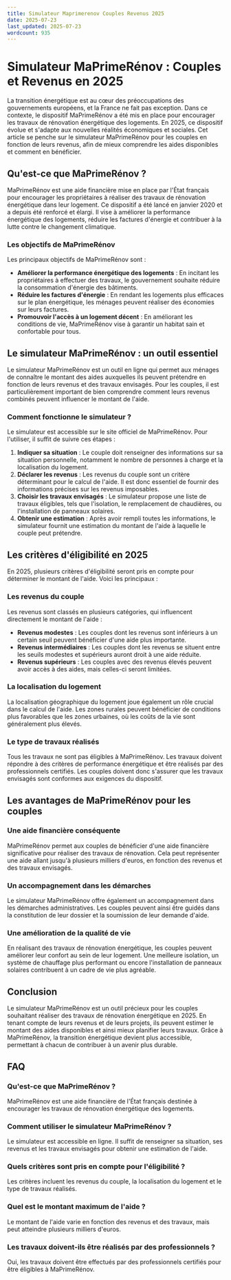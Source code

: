 ```yaml
---
title: Simulateur Maprimerenov Couples Revenus 2025
date: 2025-07-23
last_updated: 2025-07-23
wordcount: 935
---
```


# Simulateur MaPrimeRénov : Couples et Revenus en 2025

La transition énergétique est au cœur des préoccupations des gouvernements européens, et la France ne fait pas exception. Dans ce contexte, le dispositif MaPrimeRénov a été mis en place pour encourager les travaux de rénovation énergétique des logements. En 2025, ce dispositif évolue et s'adapte aux nouvelles réalités économiques et sociales. Cet article se penche sur le simulateur MaPrimeRénov pour les couples en fonction de leurs revenus, afin de mieux comprendre les aides disponibles et comment en bénéficier.

## Qu'est-ce que MaPrimeRénov ?

MaPrimeRénov est une aide financière mise en place par l'État français pour encourager les propriétaires à réaliser des travaux de rénovation énergétique dans leur logement. Ce dispositif a été lancé en janvier 2020 et a depuis été renforcé et élargi. Il vise à améliorer la performance énergétique des logements, réduire les factures d'énergie et contribuer à la lutte contre le changement climatique.

### Les objectifs de MaPrimeRénov

Les principaux objectifs de MaPrimeRénov sont :

- **Améliorer la performance énergétique des logements** : En incitant les propriétaires à effectuer des travaux, le gouvernement souhaite réduire la consommation d'énergie des bâtiments.
- **Réduire les factures d'énergie** : En rendant les logements plus efficaces sur le plan énergétique, les ménages peuvent réaliser des économies sur leurs factures.
- **Promouvoir l'accès à un logement décent** : En améliorant les conditions de vie, MaPrimeRénov vise à garantir un habitat sain et confortable pour tous.

## Le simulateur MaPrimeRénov : un outil essentiel

Le simulateur MaPrimeRénov est un outil en ligne qui permet aux ménages de connaître le montant des aides auxquelles ils peuvent prétendre en fonction de leurs revenus et des travaux envisagés. Pour les couples, il est particulièrement important de bien comprendre comment leurs revenus combinés peuvent influencer le montant de l'aide.

### Comment fonctionne le simulateur ?

Le simulateur est accessible sur le site officiel de MaPrimeRénov. Pour l'utiliser, il suffit de suivre ces étapes :

1. **Indiquer sa situation** : Le couple doit renseigner des informations sur sa situation personnelle, notamment le nombre de personnes à charge et la localisation du logement.
2. **Déclarer les revenus** : Les revenus du couple sont un critère déterminant pour le calcul de l'aide. Il est donc essentiel de fournir des informations précises sur les revenus imposables.
3. **Choisir les travaux envisagés** : Le simulateur propose une liste de travaux éligibles, tels que l'isolation, le remplacement de chaudières, ou l'installation de panneaux solaires.
4. **Obtenir une estimation** : Après avoir rempli toutes les informations, le simulateur fournit une estimation du montant de l'aide à laquelle le couple peut prétendre.

## Les critères d'éligibilité en 2025

En 2025, plusieurs critères d'éligibilité seront pris en compte pour déterminer le montant de l'aide. Voici les principaux :

### Les revenus du couple

Les revenus sont classés en plusieurs catégories, qui influencent directement le montant de l'aide :

- **Revenus modestes** : Les couples dont les revenus sont inférieurs à un certain seuil peuvent bénéficier d'une aide plus importante.
- **Revenus intermédiaires** : Les couples dont les revenus se situent entre les seuils modestes et supérieurs auront droit à une aide réduite.
- **Revenus supérieurs** : Les couples avec des revenus élevés peuvent avoir accès à des aides, mais celles-ci seront limitées.

### La localisation du logement

La localisation géographique du logement joue également un rôle crucial dans le calcul de l'aide. Les zones rurales peuvent bénéficier de conditions plus favorables que les zones urbaines, où les coûts de la vie sont généralement plus élevés.

### Le type de travaux réalisés

Tous les travaux ne sont pas éligibles à MaPrimeRénov. Les travaux doivent répondre à des critères de performance énergétique et être réalisés par des professionnels certifiés. Les couples doivent donc s'assurer que les travaux envisagés sont conformes aux exigences du dispositif.

## Les avantages de MaPrimeRénov pour les couples

### Une aide financière conséquente

MaPrimeRénov permet aux couples de bénéficier d'une aide financière significative pour réaliser des travaux de rénovation. Cela peut représenter une aide allant jusqu'à plusieurs milliers d'euros, en fonction des revenus et des travaux envisagés.

### Un accompagnement dans les démarches

Le simulateur MaPrimeRénov offre également un accompagnement dans les démarches administratives. Les couples peuvent ainsi être guidés dans la constitution de leur dossier et la soumission de leur demande d'aide.

### Une amélioration de la qualité de vie

En réalisant des travaux de rénovation énergétique, les couples peuvent améliorer leur confort au sein de leur logement. Une meilleure isolation, un système de chauffage plus performant ou encore l'installation de panneaux solaires contribuent à un cadre de vie plus agréable.

## Conclusion

Le simulateur MaPrimeRénov est un outil précieux pour les couples souhaitant réaliser des travaux de rénovation énergétique en 2025. En tenant compte de leurs revenus et de leurs projets, ils peuvent estimer le montant des aides disponibles et ainsi mieux planifier leurs travaux. Grâce à MaPrimeRénov, la transition énergétique devient plus accessible, permettant à chacun de contribuer à un avenir plus durable.

## FAQ

### Qu'est-ce que MaPrimeRénov ?

MaPrimeRénov est une aide financière de l'État français destinée à encourager les travaux de rénovation énergétique des logements.

### Comment utiliser le simulateur MaPrimeRénov ?

Le simulateur est accessible en ligne. Il suffit de renseigner sa situation, ses revenus et les travaux envisagés pour obtenir une estimation de l'aide.

### Quels critères sont pris en compte pour l'éligibilité ?

Les critères incluent les revenus du couple, la localisation du logement et le type de travaux réalisés.

### Quel est le montant maximum de l'aide ?

Le montant de l'aide varie en fonction des revenus et des travaux, mais peut atteindre plusieurs milliers d'euros.

### Les travaux doivent-ils être réalisés par des professionnels ?

Oui, les travaux doivent être effectués par des professionnels certifiés pour être éligibles à MaPrimeRénov.